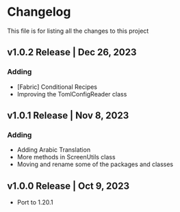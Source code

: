 # Changelog
This file is for listing all the changes to this project

## v1.0.2 Release | Dec 26, 2023
### Adding
- [Fabric] Conditional Recipes
- Improving the TomlConfigReader class

## v1.0.1 Release | Nov 8, 2023
### Adding
- Adding Arabic Translation
- More methods in ScreenUtils class
- Moving and rename some of the packages and classes

## v1.0.0 Release | Oct 9, 2023
- Port to 1.20.1